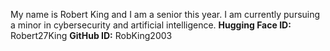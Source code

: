My name is Robert King and I am a senior this year. I am currently pursuing a minor in cybersecurity and artificial intelligence.
**Hugging Face ID:** Robert27King
**GitHub ID:** RobKing2003
